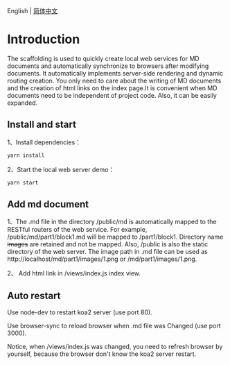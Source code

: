 English | [简体中文](/blob/master/README.zh-CN.md)

# Introduction

The scaffolding is used to quickly create local web services for MD documents and automatically synchronize to browsers after modifying documents. It automatically implements server-side rendering and dynamic routing creation. You only need to care about the writing of MD documents and the creation of html links on the index page.It is convenient when MD documents need to be independent of project code. Also, it can be easily expanded.

## Install and start

1、Install dependencies：
```bash
yarn install
```
2、Start the local web server demo：
```bash
yarn start
```

## Add md document

1、The .md file in the directory /public/md is automatically mapped to the RESTful routers of the web service. For example, /public/md/part1/block1.md will be mapped to /part1/block1. Directory name ~~images~~ are retained and not be mapped. Also, /public is also the static directory of the web server. The image path in .md file can be used as http://localhost/md/part1/images/1.png or /md/part1/images/1.png.

2、 Add html link in /views/index.js index view.

## Auto restart

Use node-dev to restart koa2 server (use port 80).

Use browser-sync to reload browser when .md file was Changed (use port 3000).

Notice, when /views/index.js was changed, you need to refresh browser by yourself, because the browser don't know the koa2 server restart.
